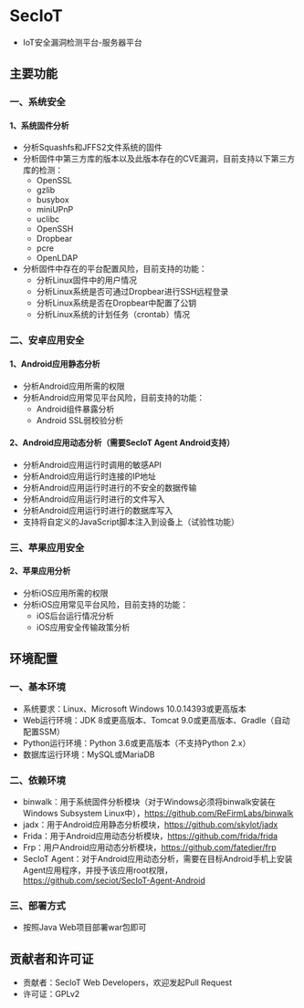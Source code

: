 # SecIoT
- IoT安全漏洞检测平台-服务器平台

## 主要功能
### 一、系统安全
#### 1、系统固件分析
- 分析Squashfs和JFFS2文件系统的固件
- 分析固件中第三方库的版本以及此版本存在的CVE漏洞，目前支持以下第三方库的检测：
    - OpenSSL
    - gzlib
    - busybox
    - miniUPnP
    - uclibc
    - OpenSSH
    - Dropbear
    - pcre
    - OpenLDAP
- 分析固件中存在的平台配置风险，目前支持的功能：
    - 分析Linux固件中的用户情况
    - 分析Linux系统是否可通过Dropbear进行SSH远程登录
    - 分析Linux系统是否在Dropbear中配置了公钥
    - 分析Linux系统的计划任务（crontab）情况

### 二、安卓应用安全
#### 1、Android应用静态分析
- 分析Android应用所需的权限
- 分析Android应用常见平台风险，目前支持的功能：
    - Android组件暴露分析
    - Android SSL弱校验分析

#### 2、Android应用动态分析（需要SecIoT Agent Android支持）
- 分析Android应用运行时调用的敏感API
- 分析Android应用运行时连接的IP地址
- 分析Android应用运行时进行的不安全的数据传输
- 分析Android应用运行时进行的文件写入
- 分析Android应用运行时进行的数据库写入
- 支持将自定义的JavaScript脚本注入到设备上（试验性功能）

### 三、苹果应用安全
#### 2、苹果应用分析
- 分析iOS应用所需的权限
- 分析iOS应用常见平台风险，目前支持的功能：
    - iOS后台运行情况分析
    - iOS应用安全传输政策分析

## 环境配置
### 一、基本环境
- 系统要求：Linux、Microsoft Windows 10.0.14393或更高版本
- Web运行环境：JDK 8或更高版本、Tomcat 9.0或更高版本、Gradle（自动配置SSM）
- Python运行环境：Python 3.6或更高版本（不支持Python 2.x）
- 数据库运行环境：MySQL或MariaDB

### 二、依赖环境
- binwalk：用于系统固件分析模块（对于Windows必须将binwalk安装在Windows Subsystem Linux中），https://github.com/ReFirmLabs/binwalk
- jadx：用于Android应用静态分析模块，https://github.com/skylot/jadx
- Frida：用于Android应用动态分析模块，https://github.com/frida/frida
- Frp：用户Android应用动态分析模块，https://github.com/fatedier/frp
- SecIoT Agent：对于Android应用动态分析，需要在目标Android手机上安装Agent应用程序，并授予该应用root权限，https://github.com/seciot/SecIoT-Agent-Android

### 三、部署方式
- 按照Java Web项目部署war包即可

## 贡献者和许可证
- 贡献者：SecIoT Web Developers，欢迎发起Pull Request
- 许可证：GPLv2
